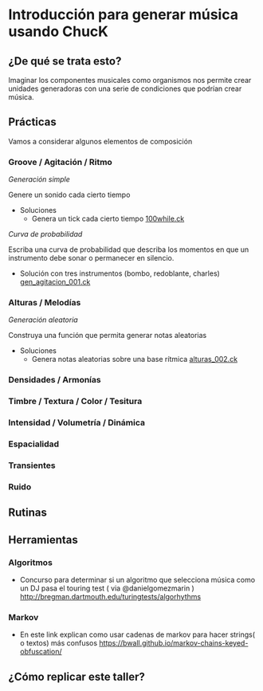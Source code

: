 # Introducción para generar música usando ChucK
## ¿De qué se trata esto?
Imaginar los componentes musicales como organismos nos permite crear unidades generadoras con una serie de condiciones que podrían crear música.
## Prácticas
Vamos a considerar algunos elementos de composición
### Groove / Agitación / Ritmo

*Generación simple*

Genere un sonido cada cierto tiempo
+ Soluciones
  + Genera un tick cada cierto tiempo [100while.ck](https://raw.githubusercontent.com/son0p/algo0ritmos/master/practicas/100while.ck)
  

*Curva de probabilidad*

Escriba una curva de probabilidad que describa los momentos en que un instrumento debe sonar o permanecer en silencio.
+ Solución con tres instrumentos (bombo, redoblante, charles) [gen_agitacion_001.ck](https://github.com/son0p/algo0ritmos/blob/master/generatives/gen_agitation_001.ck)

### Alturas / Melodías

*Generación aleatoria* 

Construya una función que permita generar notas aleatorias
+ Soluciones
  + Genera notas aleatorias sobre una base rítmica [alturas_002.ck](https://github.com/son0p/algo0ritmos/blob/master/practicas/alturas_002.ck)
  
### Densidades / Armonías

### Timbre / Textura / Color / Tesitura

### Intensidad / Volumetría / Dinámica

### Espacialidad

### Transientes

### Ruido

## Rutinas

## Herramientas

### Algoritmos 
+  Concurso para determinar si un algoritmo que selecciona música como un DJ pasa el touring test ( via @danielgomezmarin ) http://bregman.dartmouth.edu/turingtests/algorhythms 

### Markov
+  En este link explican como usar cadenas de markov para hacer strings( o textos) más confusos https://bwall.github.io/markov-chains-keyed-obfuscation/

## ¿Cómo replicar este taller?
